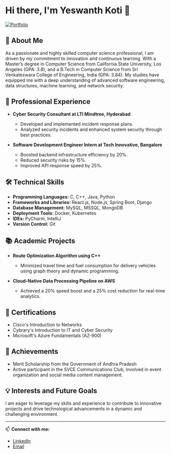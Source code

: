 # Hi there, I'm Yeswanth Koti 🚀

[![Portfolio](https://img.shields.io/badge/Portfolio-Visit-blue)](https://66582d3931072bba446e29a0--aesthetic-jalebi-ec0171.netlify.app/)

## 🚀 About Me

As a passionate and highly skilled computer science professional, I am driven by my commitment to innovation and continuous learning. With a Master’s degree in Computer Science from California State University, Los Angeles (GPA: 3.8), and a B.Tech in Computer Science from Sri Venkateswara College of Engineering, India (GPA: 3.84). My studies have equipped me with a deep understanding of advanced software engineering, data structures, machine learning, and network security.

## 💼 Professional Experience

- **Cyber Security Consultant at LTI Mindtree, Hyderabad**
  - Developed and implemented incident response plans.
  - Analyzed security incidents and enhanced system security through best practices.

- **Software Development Engineer Intern at Tech Innovative, Bangalore**
  - Boosted backend infrastructure efficiency by 20%.
  - Reduced security risks by 15%.
  - Improved API response speed by 25%.

## 🛠️ Technical Skills

- **Programming Languages:** C, C++, Java, Python
- **Frameworks and Libraries:** React.js, Node.js, Spring Boot, Django
- **Database Management:** MySQL, MSSQL, MongoDB
- **Deployment Tools:** Docker, Kubernetes
- **IDEs:** PyCharm, IntelliJ
- **Version Control:** Git

## 📚 Academic Projects

- **Route Optimization Algorithm using C++**
  - Minimized travel time and fuel consumption for delivery vehicles using graph theory and dynamic programming.
  
- **Cloud-Native Data Processing Pipeline on AWS**
  - Achieved a 20% speed boost and a 25% cost reduction for real-time analytics.

## 📜 Certifications

- Cisco's Introduction to Networks
- Cybrary's Introduction to IT and Cyber Security
- Microsoft's Azure Fundamentals (AZ-900)

## 🏅 Achievements

- Merit Scholarship from the Government of Andhra Pradesh
- Active participant in the SVCE Communications Club, involved in event organization and social media content management.

## 💡 Interests and Future Goals

I am eager to leverage my skills and experience to contribute to innovative projects and drive technological advancements in a dynamic and challenging environment.

---

📫 **Connect with me:**

- [LinkedIn](https://www.linkedin.com/in/koti-yeswanth/)
- [Email](mailto:kotiyeswanth2607@gmail.com)

